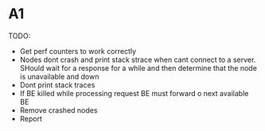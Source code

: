 A1
==================================================

TODO:

- Get perf counters to work correctly
- Nodes dont crash and print stack strace when cant connect to a server. SHould wait for a response for a while and then determine that the node is unavailable and down
- Dont print stack traces
- If BE killed while processing request BE must forward o next available BE
- Remove crashed nodes
- Report